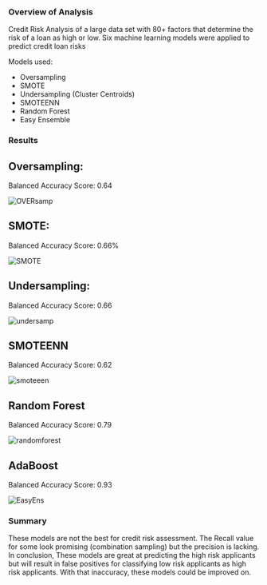 ### Overview of Analysis

Credit Risk Analysis of a large data set with 80+ factors that determine the risk of a loan as high or low.  Six machine learning models were applied to predict credit loan risks

Models used:
- Oversampling
- SMOTE
- Undersampling (Cluster Centroids)
- SMOTEENN
- Random Forest
- Easy Ensemble

### Results

## Oversampling:

Balanced Accuracy Score: 0.64

![OVERsamp](https://user-images.githubusercontent.com/92451164/155600129-c8128181-00f9-4c59-a6ac-ff71a51040a8.png)

## SMOTE:

Balanced Accuracy Score: 0.66%

![SMOTE](https://user-images.githubusercontent.com/92451164/155600159-9508e0e2-fc9e-43ea-a087-89898b293157.png)

## Undersampling:

Balanced Accuracy Score: 0.66

![undersamp](https://user-images.githubusercontent.com/92451164/155600202-207d0d67-a8ed-4b3d-980a-ff009ea0c538.png)

## SMOTEENN

Balanced Accuracy Score: 0.62

![smoteeen](https://user-images.githubusercontent.com/92451164/155600224-86428830-7cf0-4790-97bc-15089418d95e.png)

## Random Forest

Balanced Accuracy Score: 0.79

![randomforest](https://user-images.githubusercontent.com/92451164/155600259-3a172501-25bf-4095-84e8-755e7ca9bd32.png)

## AdaBoost

Balanced Accuracy Score: 0.93

![EasyEns](https://user-images.githubusercontent.com/92451164/155600320-11549e0e-a4a1-4fd2-906e-0d7dceb71c6f.png)

### Summary

These models are not the best for credit risk assessment.  The Recall value for some look promising (combination sampling) but the precision is lacking.  In conclusion, These models are great at predicting the high risk applicants but will result in false positives for classifying low risk applicants as high risk applicants.  With that inaccuracy, these models could be improved on. 
